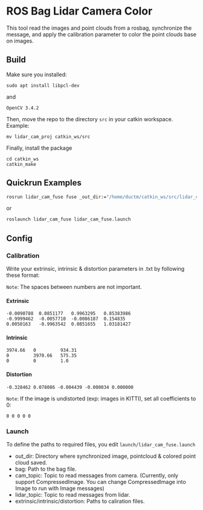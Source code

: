 # ROS Bag Lidar Camera Color

This tool read the images and point clouds from a rosbag, synchronize the message, and apply the calibration parameter to color the point clouds base on images.

## Build
Make sure you installed:
```
sudo apt install libpcl-dev

```
and

`OpenCV 3.4.2`


Then, move the repo to the directory `src` in your catkin workspace. Example:
```
mv lidar_cam_proj catkin_ws/src
```
Finally, install the package
```
cd catkin_ws
catkin_make
```

## Quickrun Examples

```bash
rosrun lidar_cam_fuse fuse _out_dir:="/home/ductm/catkin_ws/src/lidar_cam_proj/data/" _bag:="/home/ductm/ros1_bags/sample.bag" _cam_topic:="/camera/tricam/mid/image_raw/compressed" _lidar_topic:="/lidar/points_raw" _extrinsic:="/home/ductm/catkin_ws/src/lidar_cam_proj/calib/extrinsic.txt" _intrinsic:="/home/ductm/catkin_ws/src/lidar_cam_proj/calib/intrinsic.txt" _distortion:="/home/ductm/catkin_ws/src/lidar_cam_proj/calib/distortion.txt"
```

or

```bash
roslaunch lidar_cam_fuse lidar_cam_fuse.launch
```

## Config
### Calibration
Write your extrinsic, intrinsic & distortion parameters in .txt by following these format:

`Note`: The spaces between numbers are not important.

#### Extrinsic
```
-0.0090788  0.0851177   0.9963295   0.85383986
-0.9999462  -0.0057710  -0.0086187  0.154835
0.0050163   -0.9963542  0.0851655   1.03181427
```

#### Intrinsic
```
3974.66   0         934.31
0         3970.66   575.35
0         0         1.0
```

#### Distortion
```
-0.328462 0.078086 -0.004439 -0.000034 0.000000
```
`Note`: If the image is undistorted (exp: images in KITTI), set all coefficients to 0:
```
0 0 0 0 0
```

### Launch
To define the paths to required files, you edit `launch/lidar_cam_fuse.launch`
* out_dir: Directory where synchronized image, pointcloud & colored point cloud saved.
* bag: Path to the bag file.
* cam_topic: Topic to read messages from camera. (Currently, only support CompressedImage. You can change CompressedImage into Image to run with Image messages)
* lidar_topic: Topic to read messages from lidar.
* extrinsic/intrinsic/distortion: Paths to caliration files.